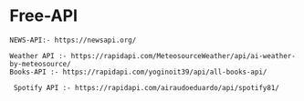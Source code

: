# Free-API


``` NEWS-API:- https://newsapi.org/ ```

``` Weather API :- https://rapidapi.com/MeteosourceWeather/api/ai-weather-by-meteosource/ ```
<br>
```Books-API :- https://rapidapi.com/yoginoit39/api/all-books-api/```

``` Spotify API :- https://rapidapi.com/airaudoeduardo/api/spotify81/```